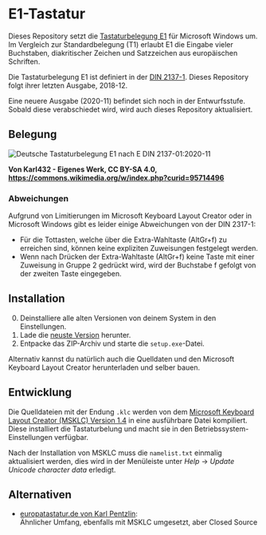 # E1-Tastatur

Dieses Repository setzt die
[Tastaturbelegung E1](<https://de.wikipedia.org/wiki/E1_(Tastaturbelegung)>) für
Microsoft Windows um. Im Vergleich zur Standardbelegung (T1) erlaubt E1 die
Eingabe vieler Buchstaben, diakritischer Zeichen und Satzzeichen aus
europäischen Schriften.

Die Tastaturbelegung E1 ist definiert in der
[DIN 2137-1](https://dx.doi.org/10.31030/2890217). Dieses Repository folgt ihrer
letzten Ausgabe, 2018-12.

Eine neuere Ausgabe (2020-11) befindet sich noch in der Entwurfsstufe. Sobald
diese verabschiedet wird, wird auch dieses Repository aktualisiert.

## Belegung

![Deutsche Tastaturbelegung E1 nach E DIN 2137-01:2020-11](https://upload.wikimedia.org/wikipedia/commons/5/54/Deutsche_Tastaturbelegung_E1_nach_E_DIN_2137-01--2020-11.png)

**Von Karl432 - Eigenes Werk, CC BY-SA 4.0,
<https://commons.wikimedia.org/w/index.php?curid=95714496>**

### Abweichungen

Aufgrund von Limitierungen im Microsoft Keyboard Layout Creator oder in
Microsoft Windows gibt es leider einige Abweichungen von der DIN 2317-1:

- Für die Tottasten, welche über die Extra-Wahltaste (AltGr+f) zu erreichen
  sind, können keine expliziten Zuweisungen festgelegt werden.
- Wenn nach Drücken der Extra-Wahltaste (AltGr+f) keine Taste mit einer
  Zuweisung in Gruppe 2 gedrückt wird, wird der Buchstabe f gefolgt von der
  zweiten Taste eingegeben.

## Installation

0. Deinstalliere alle alten Versionen von deinem System in den Einstellungen.
1. Lade die
   [neuste Version](https://github.com/jessestricker/e1-tastatur/releases/latest)
   herunter.
2. Entpacke das ZIP-Archiv und starte die `setup.exe`-Datei.

Alternativ kannst du natürlich auch die Quelldaten und den Microsoft Keyboard
Layout Creator herunterladen und selber bauen.

## Entwicklung

Die Quelldateien mit der Endung `.klc` werden von dem
[Microsoft Keyboard Layout Creator (MSKLC) Version 1.4](https://www.microsoft.com/en-us/download/details.aspx?id=102134)
in eine ausführbare Datei kompiliert. Diese installiert die Tastaturbelung und
macht sie in den Betriebssystem-Einstellungen verfügbar.

Nach der Installation von MSKLC muss die `namelist.txt` einmalig aktualisiert
werden, dies wird in der Menüleiste unter _Help_ → _Update Unicode character
data_ erledigt.

## Alternativen

- [europatastatur.de von Karl Pentzlin](https://www.europatastatur.de/e1):\
  Ähnlicher Umfang, ebenfalls mit MSKLC umgesetzt, aber Closed Source
